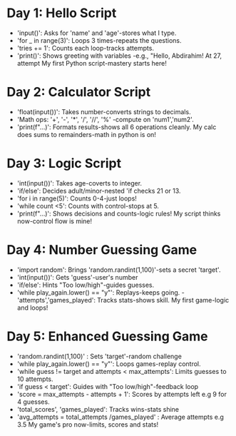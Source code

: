 # Day 1: Hello Script
- 'input()': Asks for 'name' and 'age'-stores what I type.
- 'for _ in range(3)': Loops 3 times-repeats the questions.
- 'tries += 1': Counts each loop-tracks attempts.
- 'print()': Shows  greeting with variables -e.g., "Hello, Abdirahim! At 27, attempt My first Python script-mastery starts here!

# Day 2: Calculator Script
- 'float(input())': Takes number-converts strings to decimals.
- 'Math ops: '+', '-', '*', '/', '//', '%' -compute on 'num1','num2'.
- 'print(f"...)': Formats results-shows all 6 operations cleanly.
My calc does sums to remainders-math in python is on!

# Day 3: Logic Script
- 'int(input())': Takes age-coverts to integer.
- 'if/else': Decides adult/minor-nested 'if checks 21 or 13.
- 'for i in range(5)': Counts 0-4-just loops!
- 'while count <5': Counts with control-stops at 5.
- 'print(f"...)': Shows decisions and counts-logic rules!
My script thinks now-control flow is mine!

# Day 4: Number Guessing Game
- 'import random': Brings 'random.randint(1,100)'-sets a secret 'target'.
- 'int(input())': Gets 'guess'-user's number
- 'if/else': Hints "Too low/high"-guides guesses.
- 'while play_again.lower() == "y"': Replays-keeps going.
-'attempts','games_played': Tracks stats-shows skill. 
My first game-logic and loops!

# Day 5: Enhanced Guessing Game
- 'random.randint(1,100)' : Sets 'target'-random challenge
- 'while play_again.lower() == "y"': Loops games-replay control.
- 'while guess != target and attempts < max_attempts': Limits guesses to 10 attempts.
- 'if guess < target': Guides with "Too low/high"-feedback loop
- 'score = max_attempts - attempts + 1': Scores by attempts left e.g 9 for 4 guesses.
- 'total_scores', 'games_played': Tracks wins-stats shine
- 'avg_attempts = total_attempts /games_played' : Average attempts e.g 3.5
My game's pro now-limits, scores and stats!